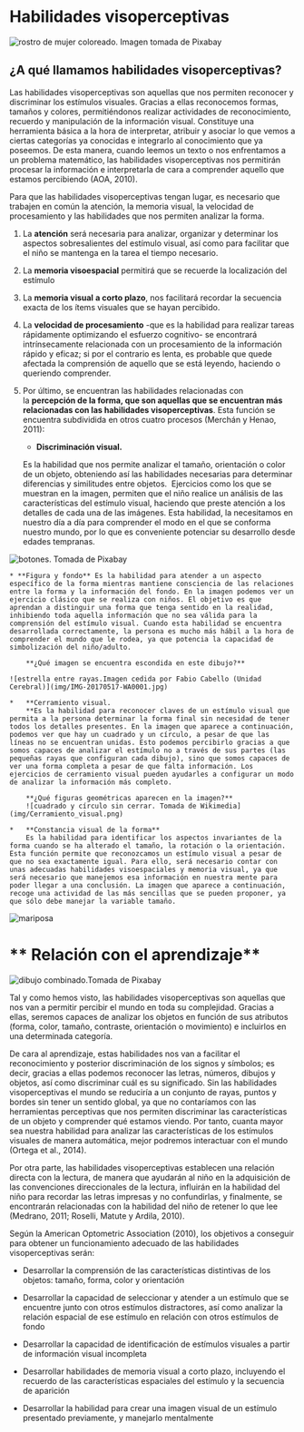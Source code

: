# Habilidades visoperceptivas


![rostro de mujer coloreado. Imagen tomada de Pixabay](img/man-2196323_640.jpg)


## ¿A qué llamamos habilidades visoperceptivas?

Las habilidades visoperceptivas son aquellas que nos permiten reconocer y discriminar los estímulos visuales. Gracias a ellas reconocemos formas, tamaños y colores, permitiéndonos realizar actividades de reconocimiento, recuerdo y manipulación de la información visual. Constituye una herramienta básica a la hora de interpretar, atribuir y asociar lo que vemos a ciertas categorías ya conocidas e integrarlo al conocimiento que ya poseemos. De esta manera, cuando leemos un texto o nos enfrentamos a un problema matemático, las habilidades visoperceptivas nos permitirán procesar la información e interpretarla de cara a comprender aquello que estamos percibiendo (AOA, 2010).   
  
Para que las habilidades visoperceptivas tengan lugar, es necesario que trabajen en común la atención, la memoria visual, la velocidad de procesamiento y las habilidades que nos permiten analizar la forma.

1.  La **atención** será necesaria para analizar, organizar y determinar los aspectos sobresalientes del estímulo visual, así como para facilitar que el niño se mantenga en la tarea el tiempo necesario.  
         
2.  La **memoria visoespacial** permitirá que se recuerde la localización del estímulo  
      
3.  La **memoria visual** **a corto plazo**, nos facilitará recordar la secuencia exacta de los ítems visuales que se hayan percibido.  
      
4.  La **velocidad de procesamiento** -que es la habilidad para realizar tareas rápidamente optimizando el esfuerzo cognitivo- se encontrará intrínsecamente relacionada con un procesamiento de la información rápido y eficaz; si por el contrario es lenta, es probable que quede afectada la comprensión de aquello que se está leyendo, haciendo o queriendo comprender.  
      
5.  Por último, se encuentran las habilidades relacionadas con la **percepción de la forma, que son aquellas que se encuentran más relacionadas con las habilidades visoperceptivas**. Esta función se encuentra subdividida en otros cuatro procesos (Merchán y Henao, 2011):  
   
             
    * **Discriminación visual.**   
    
    Es la habilidad que nos permite analizar el tamaño, orientación o color de un objeto, obteniendo así las habilidades necesarias para determinar diferencias y similitudes entre objetos.  Ejercicios como los que se muestran en la imagen, permiten que el niño realice un análisis de las características del estímulo visual, haciendo que preste atención a los detalles de cada una de las imágenes. Esta habilidad, la necesitamos en nuestro día a día para comprender el modo en el que se conforma nuestro mundo, por lo que es conveniente potenciar su desarrollo desde edades tempranas.    
          
        
![botones. Tomada de Pixabay](img/Botones.jpg) 
   
    * **Figura y fondo** Es la habilidad para atender a un aspecto específico de la forma mientras mantiene consciencia de las relaciones entre la forma y la información del fondo. En la imagen podemos ver un ejercicio clásico que se realiza con niños. El objetivo es que aprendan a distinguir una forma que tenga sentido en la realidad, inhibiendo toda aquella información que no sea válida para la comprensión del estímulo visual. Cuando esta habilidad se encuentra desarrollada correctamente, la persona es mucho más hábil a la hora de comprender el mundo que le rodea, ya que potencia la capacidad de simbolización del niño/adulto.  
          
        **¿Qué imagen se encuentra escondida en este dibujo?**
        
    ![estrella entre rayas.Imagen cedida por Fabio Cabello (Unidad Cerebral)](img/IMG-20170517-WA0001.jpg)

    *   **Cerramiento visual.   
        **Es la habilidad para reconocer claves de un estímulo visual que permita a la persona determinar la forma final sin necesidad de tener todos los detalles presentes. En la imagen que aparece a continuación, podemos ver que hay un cuadrado y un círculo, a pesar de que las líneas no se encuentran unidas. Esto podemos percibirlo gracias a que somos capaces de analizar el estímulo no a través de sus partes (las pequeñas rayas que configuran cada dibujo), sino que somos capaces de ver una forma completa a pesar de que falta información. Los ejercicios de cerramiento visual pueden ayudarles a configurar un modo de analizar la información más completo.  
          
        **¿Qué figuras geométricas aparecen en la imagen?**
        ![cuadrado y círculo sin cerrar. Tomada de Wikimedia](img/Cerramiento_visual.png)

    *   **Constancia visual de la forma** 
        Es la habilidad para identificar los aspectos invariantes de la forma cuando se ha alterado el tamaño, la rotación o la orientación. Esta función permite que reconozcamos un estímulo visual a pesar de que no sea exactamente igual. Para ello, será necesario contar con unas adecuadas habilidades visoespaciales y memoria visual, ya que será necesario que manejemos esa información en nuestra mente para poder llegar a una conclusión. La imagen que aparece a continuación, recoge una actividad de las más sencillas que se pueden proponer, ya que sólo debe manejar la variable tamaño. 


![mariposa](img/Cual_de_las_3_mariposas_es_igual_que_la_del_ejemplo-001.jpg)

# **  Relación con el aprendizaje**

![dibujo combinado.Tomada de Pixabay](img/decor-736340_640.png)
  
Tal y como hemos visto, las habilidades visoperceptivas son aquellas que nos van a permitir percibir el mundo en toda su complejidad. Gracias a ellas, seremos capaces de analizar los objetos en función de sus atributos (forma, color, tamaño, contraste, orientación o movimiento) e incluirlos en una determinada categoría.

De cara al aprendizaje, estas habilidades nos van a facilitar el reconocimiento y posterior discriminación de los signos y símbolos; es decir, gracias a ellas podemos reconocer las letras, números, dibujos y objetos, así como discriminar cuál es su significado. Sin las habilidades visoperceptivas el mundo se reduciría a un conjunto de rayas, puntos y bordes sin tener un sentido global, ya que no contaríamos con las herramientas perceptivas que nos permiten discriminar las características de un objeto y comprender qué estamos viendo. Por tanto, cuanta mayor sea nuestra habilidad para analizar las características de los estímulos visuales de manera automática, mejor podremos interactuar con el mundo (Ortega et al., 2014). 

Por otra parte, las habilidades visoperceptivas establecen una relación directa con la lectura, de manera que ayudarán al niño en la adquisición de las convenciones direccionales de la lectura, influirán en la habilidad del niño para recordar las letras impresas y no confundirlas, y finalmente, se encontrarán relacionadas con la habilidad del niño de retener lo que lee (Medrano, 2011; Roselli, Matute y Ardila, 2010). 

Según la American Optometric Association (2010), los objetivos a conseguir para obtener un funcionamiento adecuado de las habilidades visoperceptivas serán:

*   Desarrollar la comprensión de las características distintivas de los objetos: tamaño, forma, color y orientación
    
*   Desarrollar la capacidad de seleccionar y atender a un estímulo que se encuentre junto con otros estímulos distractores, así como analizar la relación espacial de ese estímulo en relación con otros estímulos de fondo
    
*   Desarrollar la capacidad de identificación de estímulos visuales a partir de información visual incompleta
    
*   Desarrollar habilidades de memoria visual a corto plazo, incluyendo el recuerdo de las características espaciales del estímulo y la secuencia de aparición
    
*   Desarrollar la habilidad para crear una imagen visual de un estímulo presentado previamente, y manejarlo mentalmente